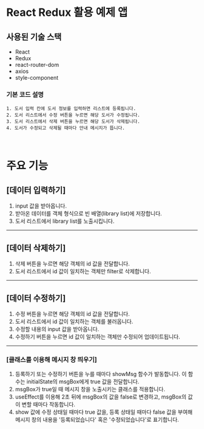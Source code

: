# **React Redux 활용 예제 앱**

## **사용된 기술 스택**
- React
- Redux
- react-router-dom
- axios
- style-component  
### **기본 코드 설명**
    1. 도서 입력 칸에 도서 정보를 입력하면 리스트에 등록됩니다.
    2. 도서 리스트에서 수정 버튼을 누르면 해당 도서가 수정됩니다.
    3. 도서 리스트에서 삭제 버튼을 누르면 해당 도서가 삭제됩니다.
    4. 도서가 수정되고 삭제될 때마다 안내 메시지가 뜹니다.
<br />

# **주요 기능**
## [데이터 입력하기]
1. input 값을 받아옵니다.
2. 받아온 데이터를 객체 형식으로 빈 배열(library list)에 저장합니다.
3. 도서 리스트에서 library list를 노출시킵니다.
***
## [데이터 삭제하기]
1. 삭제 버튼을 누르면 해당 객체의 id 값을 전달합니다.
2. 도서 리스트에서 id 값이 일치하는 객체만 filter로 삭제합니다.
***
## [데이터 수정하기]
1. 수정 버튼을 누르면 해당 객체의 id 값을 전달합니다.
2. 도서 리스트에서 id 값이 일치하는 객체를 불러옵니다.
3. 수정할 내용의 input 값을 받아옵니다.
4. 수정하기 버튼을 누르면 id 값이 일치하는 객체만 수정되어 업데이트됩니다.
***
### [클래스를 이용해 메시지 창 띄우기]
1. 등록하기 또는 수정하기 버튼을 누를 때마다 showMsg 함수가 발동합니다. 이 함수는 initialState의 msgBox에게 true 값을 전달합니다.
2. msgBox가 true일 때 메시지 창을 노출시키는 클래스를 적용합니다.
3. useEffect를 이용해 2초 뒤에 msgBox의 값을 false로 변경하고, msgBox의 값이 변할 때마다 작동합니다.
4. show 값에 수정 상태일 때마다 true 값을, 등록 상태일 때마다 false 값을 부여해 메시지 창의 내용을 '등록되었습니다' 혹은 '수정되었습니다'로 표기합니다.